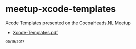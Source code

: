 # meetup-xcode-templates
Xcode Templates presented on the CocoaHeads.NL Meetup

- [Xcode-Templates.pdf](https://github.com/camovb/meetup-xcode-templates/files/1014790/Xcode-Templates.pdf)

<sub>05/19/2017</sub>
